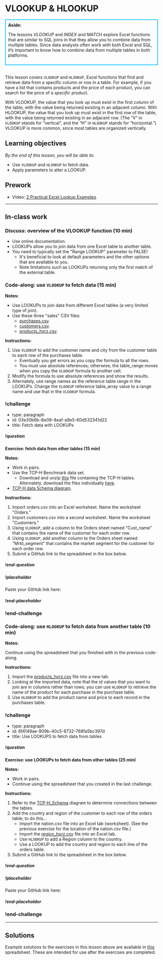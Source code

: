 # VLOOKUP & HLOOKUP

<div class='bg-info' style='padding:8px;border-style:solid;border-width:2px;border-color:#00BFFF'>
<strong>Aside:</strong><br>

The lessons *VLOOKUP* and *INDEX and MATCH* explore Excel functions that are similar to SQL joins in that they allow you to combine data from multiple tables. Since data analysts often work with both Excel and SQL, it’s important to know how to combine data from multiple tables in both platforms.
</div>

<br>

This lesson covers `VLOOKUP` and `HLOOKUP`, Excel functions that find and retrieve data from a specific column or row in a table. For example, if you have a list that contains products and the price of each product, you can search for the price of a *specific* product. 

With VLOOKUP, the value that you look up must exist in the first *column* of the table, with the value being returned existing in an adjacent column. With HLOOKUP, the value that you look up must exist in the first *row* of the table, with the value being returned existing in an adjacent row. (The “V” in `VLOOKUP` stands for “vertical”, and the “H” in `HLOOKUP` stands for “horizontal.”) VLOOKUP is more common, since most tables are organized vertically. 

## Learning objectives
*By the end of this lesson, you will be able to:*
* Use `VLOOKUP` and `HLOOKUP` to fetch data.
* Apply parameters to alter a LOOKUP.
 
## Prework
* Video: [2 Practical Excel Lookup Examples](https://www.youtube.com/watch?v=hwL6KKJP-_I).

---

## In-class work

### Discuss: overview of the VLOOKUP function (10 min)
* Use online documentation.
* LOOKUPs allow you to join data from one Excel table to another table.
* You need to typically set the "Range LOOKUP" parameter to FALSE!
    * It's beneficial to look at default parameters and the other options that are available to you.
    * Note limitations such as LOOKUPs returning only the first match of the external table.

### Code-along: use `VLOOKUP` to fetch data (15 min)

**Notes:**

* Use LOOKUPs to join data from different Excel tables (a very limited type of join).
* Use these three "sales" CSV files:
    * [purchases.csv](https://drive.google.com/uc?export=download&id=1Nxvo7RzIfWELSglbDKOb1eVASXBvKgEW). 
    * [customers.csv](https://drive.google.com/uc?export=download&id=1_69gMSjnx7owplIVzKu1SGdNLdNmXGez).
    * [products_horz.csv](https://drive.google.com/uc?export=download&id=1Hj1LauM6mS9qM-cbIydTgXs_Acu-iney).

**Instructions:**
 
1. Use `VLOOKUP` to add the customer name and city from the customer table to each row of the purchases table.
    * Eventually you get errors as you copy the formula to all the rows.
    * You must use absolute references; otherwise, the table_range moves when you copy the `VLOOKUP` formula to another cell.
2. Modify the formula to use absolute references and show the results.
3. Alternately, use range names as the reference table range in the LOOKUPs. Change the `VLOOKUP` reference table_array value to a range name and use that in the `VLOOKUP` formula.

### !challenge

* type: paragraph
* id: 03e30b6b-8e09-4eaf-a9e5-60d532341d22
* title: Fetch data with LOOKUPs

##### !question
**Exercise: fetch data from other tables (15 min)**

**Notes:**

* Work in pairs.
* Use the TCP-H Benchmark data set.
    * Download and unzip [this](https://drive.google.com/uc?export=download&id=1rvKe9g7IU7MXVYQMKTy9ulYY-J60-an3) file containing the TCP-H tables. Alternately, download the files individually [here](https://drive.google.com/open?id=1dwWXz3uoB_JVc0lcJXaDDU6nyt9v5aEl).
* [TCP-H data Schema diagram](https://drive.google.com/uc?export=download&id=150VWoQ2ZmqrOr2VZsA-EMtX9VJWDiXDI).

**Instructions:**

1. Import orders.csv into an Excel worksheet. Name the worksheet "Orders."
2. Import customers.csv into a second worksheet. Name the worksheet "Customers."
3. Using `VLOOKUP`, add a column to the Orders sheet named "Cust_name" that contains the name of the customer for each order row.
4. Using `VLOOKUP`, add another column to the Orders sheet named "Mrkt_segment" that contains the market segment for the customer for each order row.
5. Submit a GitHub link to the spreadsheet in the box below.

##### !end-question

##### !placeholder

Paste your GitHub link here:

##### !end-placeholder

### !end-challenge

### Code-along: use `HLOOKUP` to fetch data from another table (10 min)

**Notes:**

Continue using the spreadsheet that you finished with in the previous code-along.

**Instructions:**

1. Import the [products_horz.csv](https://drive.google.com/open?id=1Hj1LauM6mS9qM-cbIydTgXs_Acu-iney) file into a new tab.
2. Looking at the imported data, note that the id values that you want to join are in columns rather than rows; you can use `HLOOKUP` to retrieve the name of the product for each purchase in the purchase table.
3. Use `HLOOKUP` to add the product name and price to each record in the purchases table.
    
### !challenge

* type: paragraph
* id: 6f4149ae-909b-40c5-8732-768fa5bc397d
* title: Use LOOKUPS to fetch data from tables

##### !question

**Exercise: use LOOKUPs to fetch data from other tables (25 min)**

**Notes:**

* Work in pairs.
* Continue using the spreadsheet that you created in the last challenge.

**Instructions:**

1. Refer to the [TCP-H_Schema](https://drive.google.com/file/d/150VWoQ2ZmqrOr2VZsA-EMtX9VJWDiXDI/view?usp=sharing) diagram to determine connections between the tables.
2. Add the country and region of the customer to each row of the orders table; to do this...
    * Import the nation.csv file into an Excel tab (worksheet). (See the previous exercise for the location of the nation.csv file.)
    * Import the [region_horz.csv](https://drive.google.com/open?id=1d7TUbr475M_9HNiKcGUcOsMPKeklwrbj) file into an Excel tab.
    * Use `HLOOKUP` to add a Region column to the country.
    * Use a LOOKUP to add the country and region to each line of the orders table.
3. Submit a GitHub link to the spreadsheet in the box below.

##### !end-question

##### !placeholder

Paste your GitHub link here:

##### !end-placeholder

### !end-challenge

---

## Solutions
Example solutions to the exercises in this lesson above are available in [this](https://drive.google.com/uc?export=download&id=1I5THzik_mmM8ISn7HKi_zj58mAgvVdny) spreadsheet. These are intended for use after the exercises are completed.

